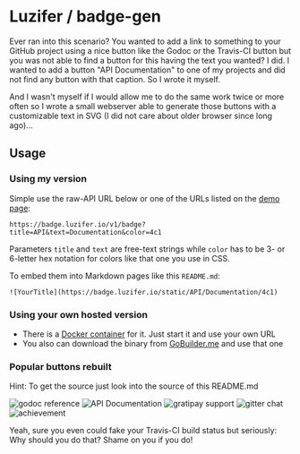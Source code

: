 # Luzifer / badge-gen

Ever ran into this scenario? You wanted to add a link to something to your GitHub project using a nice button like the Godoc or the Travis-CI button but you was not able to find a button for this having the text you wanted? I did. I wanted to add a button "API Documentation" to one of my projects and did not find any button with that caption. So I wrote it myself.

And I wasn't myself if I would allow me to do the same work twice or more often so I wrote a small webserver able to generate those buttons with a customizable text in SVG (I did not care about older browser since long ago)…

## Usage

### Using my version

Simple use the raw-API URL below or one of the URLs listed on the [demo page](https://badge.luzifer.io/):

```
https://badge.luzifer.io/v1/badge?title=API&text=Documentation&color=4c1
```

Parameters `title` and `text` are free-text strings while `color` has to be 3- or 6-letter hex notation for colors like that one you use in CSS.

To embed them into Markdown pages like this `README.md`:

```
![YourTitle](https://badge.luzifer.io/static/API/Documentation/4c1)
```

### Using your own hosted version

- There is a [Docker container](https://quay.io/repository/luzifer/badge-gen) for it. Just start it and use your own URL
- You also can download the binary from [GoBuilder.me](https://gobuilder.me/github.com/Luzifer/badge-gen) and use that one

### Popular buttons rebuilt

Hint: To get the source just look into the source of this README.md

![godoc reference](https://badge.luzifer.io/static/godoc/reference/5d79b5)
![API Documentation](https://badge.luzifer.io/static/API/Documentation/4c1)
![gratipay support](https://badge.luzifer.io/static/gratipay/support%20myproject/4c1)
![gitter chat](https://badge.luzifer.io/static/GITTER/JOIN%20CHAT/1dce73)
![achievement](https://badge.luzifer.io/static/Achievement/You%20found%20a%20badge!/911)

Yeah, sure you even could fake your Travis-CI build status but seriously: Why should you do that? Shame on you if you do!
